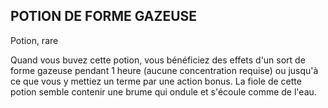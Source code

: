 ## POTION DE FORME GAZEUSE

Potion, rare

Quand vous buvez cette potion, vous bénéficiez des effets
d'un sort de forme gazeuse pendant 1 heure (aucune
concentration requise) ou jusqu'à ce que vous y mettiez un
terme par une action bonus. La fiole de cette potion semble
contenir une brume qui ondule et s'écoule comme de l'eau.
